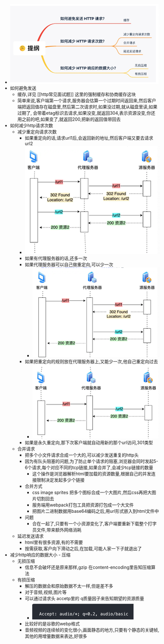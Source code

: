 - ![image.png](../assets/image_1708847459393_0.png)
- 如何避免发送
	- 缓存,详见 [[http常见面试题]] 这里的强制缓存和协商缓存这块
	- 简单来说,客户端第一个请求,服务器会估算一个过期时间返回来,然后客户端把返回值存在磁盘里,然后第二次请求时,如果没过期,就从磁盘里读,如果过期了, 会带着etag标识去请求,如果没变,就返回304,表示资源没变,你还用之前的吧,如果变了,就返回200,把新的返回值带回去
- 如何减少http请求次数
	- 减少重定向请求次数
		- 如果重定向的话,请求url1后,会返回新的地址,然后客户端又要去请求url2
		- ![image.png](../assets/image_1708847720185_0.png)
		- 如果有代理服务器的话,还多一次
		- 如果代理服务器可以自己做重定向,可以少一次
			- ![image.png](../assets/image_1708847763654_0.png)
		- 如果把重定向的规则放在代理服务器上,又能少一次,他自己重定向过去
			- ![image.png](../assets/image_1708847795515_0.png)
		- 如果是永久重定向,那下次客户端就自动用新的那个url访问,301类型
	- 合并请求
		- 把多个小文件请求合成一个大的,可以减少发送重复的http头
		- 因为有队头阻塞的问题,为了防止单个请求的阻塞,浏览器会同时发起5-6个请求,每个对应不同的tcp链接,如果合并了,会减少tcp链接的数量
			- 这个操作是浏览器解析html要加载的资源数量,根据自己的并发连接限制决定发起多少个链接
		- 合并方式
			- css image sprites 把多个图标合成一个大图片,然后css再把大图片切割回去
			- 服务端用webpack打包工具把资源打包成一个大文件
			- 把图片二进制数据用base64编码之后,用url形式嵌入到html文件中
		- 问题
			- 合在一起了,只要有一个小资源变化了,客户端要重新下载整个打字员文件,带来额外网络消耗
	- 延迟发送请求
		- html里有很多资源,有的不需要
		- 按需获取,客户向下滑动之后,在加载,可能人家一下子就退出了
- 减少http响应的数据大小 - 压缩
	- 无损压缩
		- 信息不会破坏还是原来那样,gzip 在content-encoding里告知压缩算法
	- 有损压缩
		- 解压的数据会和原始数据不太一样,但是差不多
		- 对于音频,视频,图片等
		- 可以通过请求头 accetp里的 q质量因子来告知期望的资源质量
			- ![image.png](../assets/image_1708848382799_0.png)
		- 比较好的是谷歌的webp格式
		- 音频视频的连续帧的变化很小,画面静态的地方,只要有个静态的关键帧,其他的用增量数据来表达,好很多